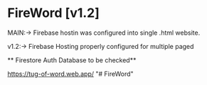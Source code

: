 # FireWord [v1.2]

MAIN:-> Firebase hostin was configured into single .html website.

v1.2:-> Firebase Hosting properly configured for multiple paged
  
 ** Firestore Auth Database to be checked**
  

https://tug-of-word.web.app/
"# FireWord" 
